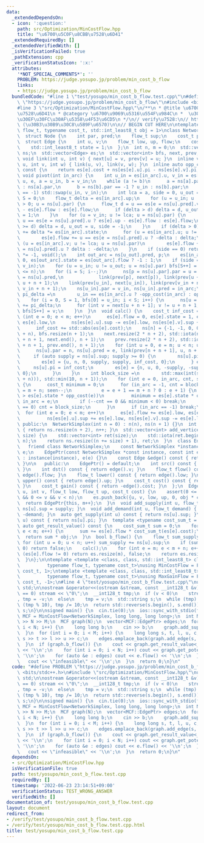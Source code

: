 ```yaml
---
data:
  _extendedDependsOn:
  - icon: ':question:'
    path: src/Optimization/MinCostFlow.hpp
    title: "\u6700\u5C0F\u8CBB\u7528\u6D41"
  _extendedRequiredBy: []
  _extendedVerifiedWith: []
  _isVerificationFailed: true
  _pathExtension: cpp
  _verificationStatusIcon: ':x:'
  attributes:
    '*NOT_SPECIAL_COMMENTS*': ''
    PROBLEM: https://judge.yosupo.jp/problem/min_cost_b_flow
    links:
    - https://judge.yosupo.jp/problem/min_cost_b_flow
  bundledCode: "#line 1 \"test/yosupo/min_cost_b_flow.test.cpp\"\n#define PROBLEM\
    \ \"https://judge.yosupo.jp/problem/min_cost_b_flow\"\n#include <bits/stdc++.h>\n\
    #line 3 \"src/Optimization/MinCostFlow.hpp\"\n/**\n * @title \u6700\u5C0F\u8CBB\
    \u7528\u6D41\n * @category \u6700\u9069\u5316\u554F\u984C\n *  \u30CD\u30C3\u30C8\
    \u30EF\u30FC\u30AF\u5358\u4F53\u6CD5\n */\n// verify\u7528:\n// https://atcoder.jp/contests/geocon2013/tasks/geocon2013_b\
    \ (\u30B3\u30B9\u30C8\u5B9F\u6570)\n\n// BEGIN CUT HERE\n\ntemplate <typename\
    \ flow_t, typename cost_t, std::int_least8_t obj = 1>\nclass NetworkSimplex {\n\
    \  struct Node {\n    int par, pred;\n    flow_t sup;\n    cost_t pi;\n  };\n\
    \  struct Edge {\n    int u, v;\n    flow_t low, up, flow;\n    cost_t cost;\n\
    \    std::int_least8_t state = 1;\n  };\n  int n, m = 0;\n  std::vector<Node>\
    \ ns;\n  std::vector<Edge> es;\n  std::vector<int> bfs, next, prev;\n  inline\
    \ void link(int u, int v) { next[u] = v, prev[v] = u; }\n  inline void link(int\
    \ u, int v, int w) { link(u, v), link(v, w); }\n  inline auto opp_cost(int e)\
    \ const {\n    return es[e].cost + ns[es[e].u].pi - ns[es[e].v].pi;\n  }\n  inline\
    \ void pivot(int in_arc) {\n    int u_in = es[in_arc].u, v_in = es[in_arc].v,\
    \ u, e, a = u_in, b = v_in;\n    while (a != b)\n      a = ns[a].par == -1 ? v_in\
    \ : ns[a].par,\n      b = ns[b].par == -1 ? u_in : ns[b].par;\n    if (es[in_arc].state\
    \ == -1) std::swap(u_in, v_in);\n    int lca = a, side = 0, u_out = -1, i = 0,\
    \ S = 0;\n    flow_t delta = es[in_arc].up;\n    for (u = u_in; u != lca && delta\
    \ > 0; u = ns[u].par) {\n      flow_t d = u == es[e = ns[u].pred].v ? es[e].up\
    \ - es[e].flow : es[e].flow;\n      if (delta > d) delta = d, u_out = u, side\
    \ = 1;\n    }\n    for (u = v_in; u != lca; u = ns[u].par) {\n      flow_t d =\
    \ u == es[e = ns[u].pred].u ? es[e].up - es[e].flow : es[e].flow;\n      if (delta\
    \ >= d) delta = d, u_out = u, side = -1;\n    }\n    if (delta > 0) {\n      es[in_arc].flow\
    \ += delta *= es[in_arc].state;\n      for (u = es[in_arc].u; u != lca; u = ns[u].par)\n\
    \        es[e].flow += u == es[e = ns[u].pred].u ? -delta : delta;\n      for\
    \ (u = es[in_arc].v; u != lca; u = ns[u].par)\n        es[e].flow += u == es[e\
    \ = ns[u].pred].u ? delta : -delta;\n    }\n    if (side == 0) return es[in_arc].state\
    \ *= -1, void();\n    int out_arc = ns[u_out].pred, p;\n    es[in_arc].state =\
    \ 0, es[out_arc].state = es[out_arc].flow ? -1 : 1;\n    if (side == -1) std::swap(u_in,\
    \ v_in);\n    for (u = u_in; u != u_out; u = ns[u].par) bfs[S++] = u;\n    assert(S\
    \ <= n);\n    for (i = S; i--;)\n      ns[p = ns[u].par].par = u = bfs[i], ns[p].pred\
    \ = ns[u].pred,\n             link(prev[p], next[p]), link(prev[u + n + 1], p,\
    \ u + n + 1);\n    link(prev[u_in], next[u_in]), link(prev[v_in + n + 1], u_in,\
    \ v_in + n + 1);\n    ns[u_in].par = v_in, ns[u_in].pred = in_arc;\n    cost_t\
    \ pi_delta =\n        u_in == es[in_arc].u ? -opp_cost(in_arc) : opp_cost(in_arc);\n\
    \    for (i = 0, S = 1, bfs[0] = u_in; i < S; i++) {\n      ns[u = bfs[i]].pi\
    \ += pi_delta;\n      for (int v = next[u + n + 1]; v != u + n + 1; v = next[v])\
    \ bfs[S++] = v;\n    }\n  }\n  void calc() {\n    cost_t inf_cost = 1;\n    for\
    \ (int e = 0; e < m; e++)\n      es[e].flow = 0, es[e].state = 1, es[e].up -=\
    \ es[e].low,\n      ns[es[e].u].sup -= es[e].low, ns[es[e].v].sup += es[e].low,\n\
    \      inf_cost += std::abs(es[e].cost);\n    ns[n] = {-1, -1, 0, 0}, es.resize(m\
    \ + n), bfs.resize(n + 1);\n    next.resize(2 * n + 2), std::iota(next.begin()\
    \ + n + 1, next.end(), n + 1);\n    prev.resize(2 * n + 2), std::iota(prev.begin()\
    \ + n + 1, prev.end(), n + 1);\n    for (int u = 0, e = m; u < n; u++, e++) {\n\
    \      ns[u].par = n, ns[u].pred = e, link(prev[n + n + 1], u, n + n + 1);\n \
    \     if (auto supply = ns[u].sup; supply >= 0) {\n        ns[u].pi = -inf_cost;\n\
    \        es[e] = {u, n, 0, supply, supply, inf_cost, 0};\n      } else {\n   \
    \     ns[u].pi = inf_cost;\n        es[e] = {n, u, 0, -supply, -supply, inf_cost,\
    \ 0};\n      }\n    }\n    int block_size =\n        std::max(int(std::ceil(std::sqrt(m\
    \ + n))), std::min(10, n + 1));\n    for (int e = 0, in_arc, cnt, seen;; pivot(in_arc))\
    \ {\n      cost_t minimum = 0;\n      for (in_arc = -1, cnt = block_size, seen\
    \ = m + n; seen--;\n           e = e + 1 == m + n ? 0 : e + 1) {\n        if (minimum\
    \ > es[e].state * opp_cost(e))\n          minimum = es[e].state * opp_cost(e),\
    \ in_arc = e;\n        if (--cnt == 0 && minimum < 0) break;\n        if (cnt\
    \ == 0) cnt = block_size;\n      }\n      if (in_arc == -1) break;\n    }\n  \
    \  for (int e = 0; e < m; e++)\n      es[e].flow += es[e].low, es[e].up += es[e].low,\n\
    \          ns[es[e].u].sup += es[e].low, ns[es[e].v].sup -= es[e].low;\n  }\n\n\
    \ public:\n  NetworkSimplex(int n = 0) : n(n), ns(n + 1) {}\n  int add_vertex()\
    \ { return ns.resize(n + 2), n++; }\n  std::vector<int> add_vertices(const int\
    \ size) {\n    std::vector<int> ret(size);\n    std::iota(ret.begin(), ret.end(),\
    \ n);\n    return ns.resize((n += size) + 1), ret;\n  }\n  class EdgePtr {\n \
    \   friend class NetworkSimplex;\n    const NetworkSimplex *instance;\n    int\
    \ e;\n    EdgePtr(const NetworkSimplex *const instance, const int e)\n       \
    \ : instance(instance), e(e) {}\n    const Edge &edge() const { return instance->es[e];\
    \ }\n\n   public:\n    EdgePtr() = default;\n    int src() const { return edge().u;\
    \ }\n    int dst() const { return edge().v; }\n    flow_t flow() const { return\
    \ edge().flow; }\n    flow_t lower() const { return edge().low; }\n    flow_t\
    \ upper() const { return edge().up; }\n    cost_t cost() const { return edge().cost;\
    \ }\n    cost_t gain() const { return -edge().cost; }\n  };\n  EdgePtr add_edge(int\
    \ u, int v, flow_t low, flow_t up, cost_t cost) {\n    assert(0 <= u && u < n\
    \ && 0 <= v && v < n);\n    es.push_back({u, v, low, up, 0, obj * cost});\n  \
    \  return EdgePtr{this, m++};\n  }\n  void add_supply(int u, flow_t supply) {\
    \ ns[u].sup = supply; }\n  void add_demand(int u, flow_t demand) { ns[u].sup =\
    \ -demand; }\n  auto get_supply(int u) const { return ns[u].sup; }\n  auto get_potential(int\
    \ u) const { return ns[u].pi; }\n  template <typename cost_sum_t = cost_t>\n \
    \ auto get_result_value() const {\n    cost_sum_t sum = 0;\n    for (int e = 0;\
    \ e < m; e++) {\n      sum += es[e].flow * cost_sum_t(es[e].cost);\n    }\n  \
    \  return sum * obj;\n  }\n  bool b_flow() {\n    flow_t sum_supply = 0;\n   \
    \ for (int u = 0; u < n; u++) sum_supply += ns[u].sup;\n    if (sum_supply !=\
    \ 0) return false;\n    calc();\n    for (int e = m; e < m + n; e++)\n      if\
    \ (es[e].flow != 0) return es.resize(m), false;\n    return es.resize(m), true;\n\
    \  }\n};\n\ntemplate <template <class, class, std::int_least8_t> class FlowAlgo,\n\
    \          typename flow_t, typename cost_t>\nusing MinCostFlow = FlowAlgo<flow_t,\
    \ cost_t, 1>;\ntemplate <template <class, class, std::int_least8_t> class FlowAlgo,\n\
    \          typename flow_t, typename cost_t>\nusing MaxGainFlow = FlowAlgo<flow_t,\
    \ cost_t, -1>;\n#line 4 \"test/yosupo/min_cost_b_flow.test.cpp\"\nusing namespace\
    \ std;\n\nostream &operator<<(ostream &stream, const __int128_t &v) {\n  if (v\
    \ == 0) stream << \"0\";\n  __int128_t tmp;\n  if (v < 0)\n    stream << \"-\"\
    , tmp = -v;\n  else\n    tmp = v;\n  std::string s;\n  while (tmp) s += '0' +\
    \ (tmp % 10), tmp /= 10;\n  return std::reverse(s.begin(), s.end()), stream <<\
    \ s;\n}\n\nsigned main() {\n  cin.tie(0);\n  ios::sync_with_stdio(false);\n  using\
    \ MCF = MinCostFlow<NetworkSimplex, long long, long long>;\n  int N, M;\n  cin\
    \ >> N >> M;\n  MCF graph(N);\n  vector<MCF::EdgePtr> edges;\n  for (int i = 0;\
    \ i < N; i++) {\n    long long b;\n    cin >> b;\n    graph.add_supply(i, b);\n\
    \  }\n  for (int i = 0; i < M; i++) {\n    long long s, t, l, u, c;\n    cin >>\
    \ s >> t >> l >> u >> c;\n    edges.emplace_back(graph.add_edge(s, t, l, u, c));\n\
    \  }\n  if (graph.b_flow()) {\n    cout << graph.get_result_value<__int128_t>()\
    \ << '\\n';\n    for (int i = 0; i < N; i++) cout << graph.get_potential(i) <<\
    \ '\\n';\n    for (auto &e : edges) cout << e.flow() << '\\n';\n  } else {\n \
    \   cout << \"infeasible\" << '\\n';\n  }\n  return 0;\n}\n"
  code: "#define PROBLEM \"https://judge.yosupo.jp/problem/min_cost_b_flow\"\n#include\
    \ <bits/stdc++.h>\n#include \"src/Optimization/MinCostFlow.hpp\"\nusing namespace\
    \ std;\n\nostream &operator<<(ostream &stream, const __int128_t &v) {\n  if (v\
    \ == 0) stream << \"0\";\n  __int128_t tmp;\n  if (v < 0)\n    stream << \"-\"\
    , tmp = -v;\n  else\n    tmp = v;\n  std::string s;\n  while (tmp) s += '0' +\
    \ (tmp % 10), tmp /= 10;\n  return std::reverse(s.begin(), s.end()), stream <<\
    \ s;\n}\n\nsigned main() {\n  cin.tie(0);\n  ios::sync_with_stdio(false);\n  using\
    \ MCF = MinCostFlow<NetworkSimplex, long long, long long>;\n  int N, M;\n  cin\
    \ >> N >> M;\n  MCF graph(N);\n  vector<MCF::EdgePtr> edges;\n  for (int i = 0;\
    \ i < N; i++) {\n    long long b;\n    cin >> b;\n    graph.add_supply(i, b);\n\
    \  }\n  for (int i = 0; i < M; i++) {\n    long long s, t, l, u, c;\n    cin >>\
    \ s >> t >> l >> u >> c;\n    edges.emplace_back(graph.add_edge(s, t, l, u, c));\n\
    \  }\n  if (graph.b_flow()) {\n    cout << graph.get_result_value<__int128_t>()\
    \ << '\\n';\n    for (int i = 0; i < N; i++) cout << graph.get_potential(i) <<\
    \ '\\n';\n    for (auto &e : edges) cout << e.flow() << '\\n';\n  } else {\n \
    \   cout << \"infeasible\" << '\\n';\n  }\n  return 0;\n}\n"
  dependsOn:
  - src/Optimization/MinCostFlow.hpp
  isVerificationFile: true
  path: test/yosupo/min_cost_b_flow.test.cpp
  requiredBy: []
  timestamp: '2022-06-23 23:14:51+09:00'
  verificationStatus: TEST_WRONG_ANSWER
  verifiedWith: []
documentation_of: test/yosupo/min_cost_b_flow.test.cpp
layout: document
redirect_from:
- /verify/test/yosupo/min_cost_b_flow.test.cpp
- /verify/test/yosupo/min_cost_b_flow.test.cpp.html
title: test/yosupo/min_cost_b_flow.test.cpp
---
```

